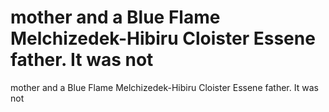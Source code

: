# mother and a Blue Flame Melchizedek-Hibiru Cloister Essene father. It was not

mother and a Blue Flame Melchizedek-Hibiru Cloister Essene father. It was not